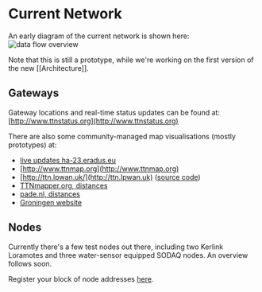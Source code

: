 # Current Network

An early diagram of the current network is shown here:
![data flow overview](https://raw.githubusercontent.com/wiki/TheThingsNetwork/docs/imgs/ttn_prototype_data_flow.png)

Note that this is still a prototype, while we're working on the first version
of the new [[Architecture]].


## Gateways

Gateway locations and real-time status updates can be found at: [http://www.ttnstatus.org](http://www.ttnstatus.org)

There are also some community-managed map visualisations (mostly prototypes) at:

  * [live updates ha-23.eradus.eu](http://ha-23.eradus.eu/croft.html)
  * [http://www.ttnmap.org](http://www.ttnmap.org)
  * [http://ttn.lpwan.uk/](http://ttn.lpwan.uk) ([source code](https://github.com/thiseldo/ttnstatusmap))
  * [TTNmapper.org, distances](http://ttnmapper.org/)
  * [pade.nl, distances](http://pade.nl/lora/)
  * [Groningen website](http://live.thethingsnetwork-groningen.org)


## Nodes
Currently there's a few test nodes out there, including two Kerlink Loramotes and three water-sensor equipped SODAQ nodes. An overview follows soon.

Register your block of node addresses [here](AddressSpace).